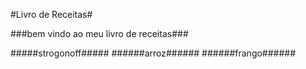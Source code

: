#Livro de Receitas#

###bem vindo ao meu livro de receitas###

#####strogonoff#####
######arroz######
######frango######